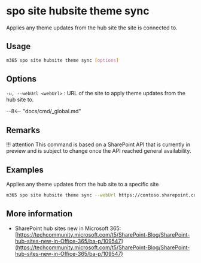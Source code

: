 # spo site hubsite theme sync

Applies any theme updates from the hub site the site is connected to.

## Usage

```sh
m365 spo site hubsite theme sync [options]
```

## Options

`-u, --webUrl <webUrl>`
: URL of the site to apply theme updates from the hub site to.

--8<-- "docs/cmd/_global.md"

## Remarks

!!! attention
    This command is based on a SharePoint API that is currently in preview and is subject to change once the API reached general availability.

## Examples

Applies any theme updates from the hub site to a specific site

```sh
m365 spo site hubsite theme sync --webUrl https://contoso.sharepoint.com/sites/project-x
```

## More information

- SharePoint hub sites new in Microsoft 365: [https://techcommunity.microsoft.com/t5/SharePoint-Blog/SharePoint-hub-sites-new-in-Office-365/ba-p/109547](https://techcommunity.microsoft.com/t5/SharePoint-Blog/SharePoint-hub-sites-new-in-Office-365/ba-p/109547)
